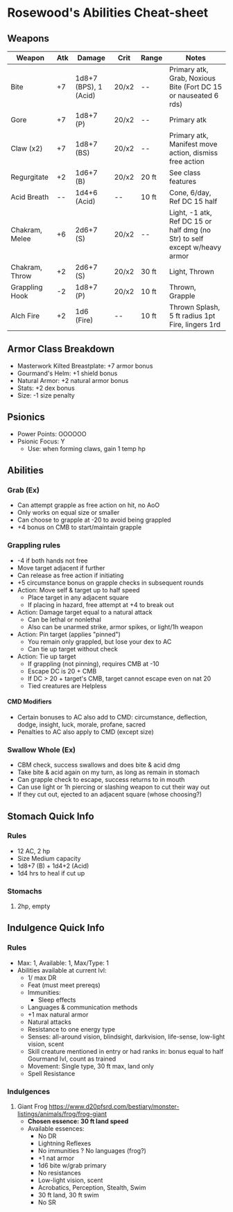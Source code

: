 # Rosewood's Abilities Cheat-sheet
## Weapons
| Weapon         | Atk | Damage                | Crit     | Range  | Notes
|----------------|-----|-----------------------|----------|--------|------------
| Bite           | +7  | 1d8+7 (BPS), 1 (Acid) |    20/x2 | --     | Primary atk, Grab, Noxious Bite (Fort DC 15 or nauseated 6 rds)
| Gore           | +7  | 1d8+7 (P)             |    20/x2 | --     | Primary atk
| Claw (x2)      | +7  | 1d8+7 (BS)            |    20/x2 | --     | Primary atk, Manifest move action, dismiss free action
| Regurgitate    | +2  | 1d6+7 (B)             |    20/x2 |  20 ft | See class features
| Acid Breath    | --  | 1d4+6 (Acid)          | --       |  10 ft | Cone, 6/day, Ref DC 15 half
| Chakram, Melee | +6  | 2d6+7 (S)             |    20/x2 | --     | Light, -1 atk, Ref DC 15 or half dmg (no Str) to self except w/heavy armor
| Chakram, Throw | +2  | 2d6+7 (S)             |    20/x2 |  30 ft | Light, Thrown
| Grappling Hook | -2  | 1d8+7 (P)             |    20/x2 |  10 ft | Thrown, Grapple
| Alch Fire      | +2  | 1d6   (Fire)          | --       |  10 ft | Thrown Splash, 5 ft radius 1pt Fire, lingers 1rd

## Armor Class Breakdown
- Masterwork Kilted Breastplate: +7 armor bonus
- Gourmand's Helm: +1 shield bonus
- Natural Armor: +2 natural armor bonus
- Stats: +2 dex bonus
- Size: -1 size penalty

## Psionics
- Power Points: OOOOOO
- Psionic Focus: Y
    - Use: when forming claws, gain 1 temp hp

## Abilities
### Grab (Ex)
- Can attempt grapple as free action on hit, no AoO
- Only works on equal size or smaller
- Can choose to grapple at -20 to avoid being grappled
- +4 bonus on CMB to start/maintain grapple

### Grappling rules
- -4 if both hands not free
- Move target adjacent if further
- Can release as free action if initiating
- +5 circumstance bonus on grapple checks in subsequent rounds
- Action: Move self & target up to half speed
    - Place target in any adjacent square
    - If placing in hazard, free attempt at +4 to break out
- Action: Damage target equal to a natural attack
    - Can be lethal or nonlethal
    - Also can be unarmed strike, armor spikes, or light/1h weapon
- Action: Pin target (applies "pinned")
    - You remain only grappled, but lose your dex to AC
    - Can tie up target without check
- Action: Tie up target
    - If grappling (not pinning), requires CMB at -10
    - Escape DC is 20 + CMB
    - If DC > 20 + target's CMB, target cannot escape even on nat 20
    - Tied creatures are Helpless

#### CMD Modifiers
- Certain bonuses to AC also add to CMD: circumstance, deflection, dodge, insight, luck, morale, profane, sacred
- Penalties to AC also apply to CMD (except size)

### Swallow Whole (Ex)
- CBM check, success swallows and does bite & acid dmg
- Take bite & acid again on my turn, as long as remain in stomach
- Can grapple check to escape, success returns to in mouth
- Can use light or 1h piercing or slashing weapon to cut their way out
- If they cut out, ejected to an adjacent square (whose choosing?)

## Stomach Quick Info
### Rules
- 12 AC, 2 hp
- Size Medium capacity
- 1d8+7 (B) + 1d4+2 (Acid)
- 1d4 hrs to heal if cut up

### Stomachs
1. 2hp, empty

## Indulgence Quick Info
### Rules
- Max: 1, Available: 1, Max/Type: 1
- Abilities available at current lvl:
    - 1/ max DR
    - Feat (must meet prereqs)
    - Immunities:
        - Sleep effects
    - Languages & communication methods
    - +1 max natural armor
    - Natural attacks
    - Resistance to one energy type
    - Senses: all-around vision, blindsight, darkvision, life-sense, low-light vision, scent
    - Skill creature mentioned in entry or had ranks in: bonus equal to half Gourmand lvl, count as trained
    - Movement: Single type, 30 ft max, land only
    - Spell Resistance

### Indulgences
1. Giant Frog https://www.d20pfsrd.com/bestiary/monster-listings/animals/frog/frog-giant
    - **Chosen essence: 30 ft land speed**
    - Available essences:
        - No DR
        * Lightning Reflexes
        - No immunities
        ? No languages (frog?)
        * +1 nat armor
        * 1d6 bite w/grab primary
        - No resistances
        * Low-light vision, scent
        * Acrobatics, Perception, Stealth, Swim
        * 30 ft land, 30 ft swim
        - No SR

